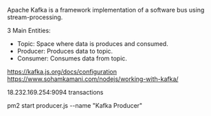 
Apache Kafka is a framework implementation of a software bus using stream-processing.

3 Main Entities:
  - Topic: Space where data is produces and consumed.
  - Producer: Produces data to topic.
  - Consumer: Consumes data from topic.


https://kafka.js.org/docs/configuration
https://www.sohamkamani.com/nodejs/working-with-kafka/


18.232.169.254:9094
transactions

pm2 start producer.js --name "Kafka Producer"